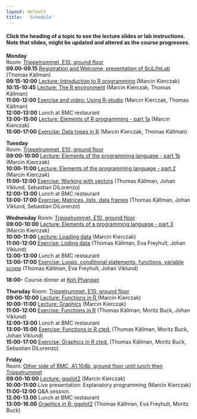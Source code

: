 ```yaml
---
layout: default
title:  'Schedule'
---
```


#### Click the heading of a topic to see the lecture slides or lab instructions. Note that slides, might be updated and altered as the course progresses.

**Monday**  
Room: [Trippelrummet, E10, ground floor](files/bmc_map.jpg)   
**09.00-09.15** [Registration and Welcome, presentation of SciLifeLab](Lectures/Scilifelab_161128.pdf) (Thomas Källman)  
**09:15-10:00** [Lecture: Introduction to R programming](Lectures/Intro.pdf) (Marcin Kierczak)  
**10:15-10:45** [Lecture: The R environment](Lectures/REnvironment.pdf) (Marcin Kierczak, Thomas Källman)  
**11:00-12:00** [Exercise and video: Using R-studio]() (Marcin Kierczak, Thomas Källman)  
**12:00-13:00** Lunch at BMC restaurant  
**13:00-15:00** [Lecture: Elements of R programming - part 1a](Lectures/Elements1.pdf) (Marcin Kierczak)  
**15:00-17:00** [Exercise: Data types in R](Exercises/DataTypes) (Marcin Kierczak, Thomas Källman)  

**Tuesday**  
Room: [Trippelrummet, E10, ground floor](files/bmc_map.jpg)  
**09:00-10:00** [Lecture: Elements of the programming language - part 1b](Lectures/Elements2.pdf) (Marcin Kierczak)  
**10:00-11:00** [Lecture: Elements of the programming language - part 2](Lectures/Elements3.pdf) (Marcin Kierczak)  
**11:00-12:00** [Exercise: Working with vectors](Exercises/Vectors) (Thomas Källman, Johan Viklund, Sebastian DiLorenzo)  
**12:00-13:00** Lunch at BMC restaurant  
**13:00-17:00** [Exercise: Matrices, lists, data frames](Exercises/Dataframes) (Thomas Källman, Johan Viklund, Sebastian DiLorenzo)  

**Wednesday** 
Room: [Trippelrummet, E10, ground floor](files/bmc_map.jpg)  
**09:00-10:00** [Lecture: Elements of a programming language - part 3 ](Lectures/Elements4.pdf) (Marcin Kierczak)  
**10:00-11:00** [Lecture: Loading data](Lectures/Loading_data.pdf) (Marcin Kierczak)  
**11:00-12:00** [Exercise: Loding data](Exercises/LoadData) (Thomas Källman, Eva Freyhult, Johan Viklund)  
**12:00-13:00** Lunch at BMC restaurant  
**13:00-17:00** [Exercise: Loops, conditional statements, functions, variable scope](Exercises/Loops) (Thomas Källman, Eva Freyhult, Johan Viklund)  

**18:00-** Course dinner at [Koh Phangan](https://www.google.se/maps/place/Restaurang+Koh+Phangan/@59.856787,17.6272816,17z/data=!3m1!4b1!4m5!3m4!1s0x465fcbf3d83e6711:0x4b004e395b108348!8m2!3d59.856787!4d17.6294703?hl=en)  

**Thursday**
Room: [Trippelrummet, E10, ground floor](files/bmc_map.jpg)  
**09:00-10:00** [Lecture: Functions in R ](Lectures/SelectedFns.pdf) (Marcin Kierczak)  
**10:00-11:00** [Lecture: Graphics](Lectures/Graphics.pdf) (Marcin Kierczak)  
**11:00-12:00** [Exercise: Functions in R](Exercises/SelectedFns) (Thomas Källman, Moritz Buck, Johan Viklund)  
**12:00-13:00** Lunch at BMC restaurant  
**13:00-15:00** [Exercise: Functions in R cted.](Exercises/SelectedFns) (Thomas Källman, Moritz Buck, Johan Viklund)  
**15:00-17:00** [Exercise: Graphics in R cted.](Exercises/PlotsHandson) (Thomas Källman, Moritz Buck, Sebastian DiLorenzo)  

**Friday**  
Room: [Other side of BMC, A1:104b, ground floor until lunch then Trippelrummet](files/bmc_map.jpg)  
**09:00-10:00** [Lecture: ggplot2](Lectures/ggplot2.pdf) (Marcin Kierczak)  
**10:00-11:00** Live presentation: Explanatory programming (Marcin Kierczak)  
**11:00-12:00** Q&A session.  
**12.00-13.00** Lunch at BMC restaurant  
**13:00-16.00** [Graphics in R: ggplot2](Exercises/ggplot2) (Thomas Källman, Eva Freyhult, Moritz Buck)  
